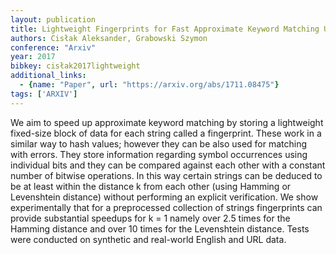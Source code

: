 ```yaml
---
layout: publication
title: Lightweight Fingerprints for Fast Approximate Keyword Matching Using Bitwise Operations
authors: Cisłak Aleksander, Grabowski Szymon
conference: "Arxiv"
year: 2017
bibkey: cisłak2017lightweight
additional_links:
  - {name: "Paper", url: "https://arxiv.org/abs/1711.08475"}
tags: ['ARXIV']
---
```

We aim to speed up approximate keyword matching by storing a lightweight fixed-size block of data for each string called a fingerprint. These work in a similar way to hash values; however they can be also used for matching with errors. They store information regarding symbol occurrences using individual bits and they can be compared against each other with a constant number of bitwise operations. In this way certain strings can be deduced to be at least within the distance k from each other (using Hamming or Levenshtein distance) without performing an explicit verification. We show experimentally that for a preprocessed collection of strings fingerprints can provide substantial speedups for k = 1 namely over 2.5 times for the Hamming distance and over 10 times for the Levenshtein distance. Tests were conducted on synthetic and real-world English and URL data.
